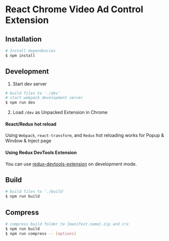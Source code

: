 # React Chrome Video Ad Control Extension

## Installation

```bash
# Install dependencies
$ npm install
```

## Development

1. Start dev server
```bash
# build files to './dev'
# start webpack development server
$ npm run dev
```
2. Load `/dev` as Unpacked Extension in Chrome

#### React/Redux hot reload

Using `Webpack`, `react-transform`, and `Redux` hot reloading works for Popup & Window & Inject page

#### Using Redux DevTools Extension

You can use [redux-devtools-extension](https://github.com/zalmoxisus/redux-devtools-extension) on development mode.

## Build

```bash
# build files to './build'
$ npm run build
```

## Compress

```bash
# compress build folder to {manifest.name}.zip and crx
$ npm run build
$ npm run compress -- [options]
```
